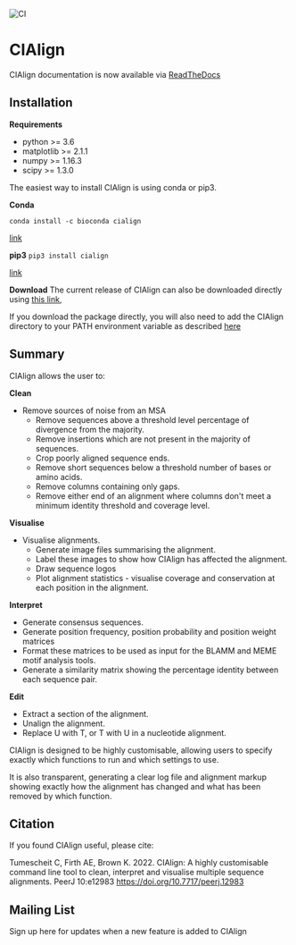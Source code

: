![CI](https://github.com/KatyBrown/CIAlign/actions/workflows/main.yml/badge.svg)
# CIAlign
CIAlign documentation is now available via [ReadTheDocs](https://cialign.readthedocs.io/en/latest/)

## Installation

**Requirements**

* python >= 3.6
* matplotlib >= 2.1.1
* numpy >= 1.16.3
* scipy >= 1.3.0

The easiest way to install CIAlign is using conda or pip3.

**Conda**

`conda install -c bioconda cialign`

[link](https://anaconda.org/bioconda/cialign)

**pip3**
`pip3 install cialign`

[link](https://pypi.org/project/cialign/)

**Download**
The current release of CIAlign can also be downloaded directly using [this link](https://github.com/KatyBrown/CIAlign/releases/latest),

If you download the package directly, you will also need to add the CIAlign directory to your PATH environment variable as described [here](https://gist.github.com/nex3/c395b2f8fd4b02068be37c961301caa7)

## Summary
CIAlign allows the user to:


**Clean**

* Remove sources of noise from an MSA 
  * Remove sequences above a threshold level percentage of divergence from the majority.
  * Remove insertions which are not present in the majority of sequences.
  * Crop poorly aligned  sequence ends.
  * Remove short sequences below a threshold number of bases or amino acids.
  * Remove columns containing only gaps.
  * Remove either end of an alignment where columns don't meet a minimum identity threshold and coverage level.

**Visualise**

* Visualise alignments.
  * Generate image files summarising the alignment.
  * Label these images to show how CIAlign has affected the alignment.
  * Draw sequence logos
  * Plot alignment statistics - visualise coverage and conservation at each position in the alignment.


**Interpret**

* Generate consensus sequences.
* Generate position frequency, position probability and position weight matrices
* Format these matrices to be used as input for the BLAMM and MEME motif analysis tools.
* Generate a similarity matrix showing the percentage identity between each sequence pair.
  
**Edit**

* Extract a section of the alignment.
* Unalign the alignment.
* Replace U with T, or T with U in a nucleotide alignment.

CIAlign is designed to be highly customisable, allowing users to specify exactly which functions to run and which settings to use.

It is also transparent, generating a clear log file and alignment markup showing exactly how the alignment has changed and what has been removed by which function.

## Citation
If you found CIAlign useful, please cite: 

Tumescheit C, Firth AE, Brown K. 2022. CIAlign: A highly customisable command line tool to clean, interpret and visualise multiple sequence alignments. PeerJ 10:e12983 https://doi.org/10.7717/peerj.12983

## Mailing List
Sign up here for updates when a new feature is added to CIAlign 

